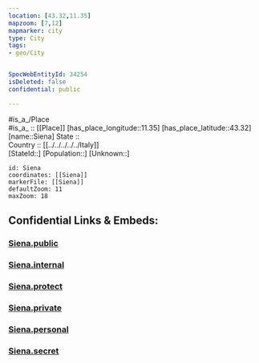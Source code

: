 ```yaml
---
location: [43.32,11.35] 
mapzoom: [7,12] 
mapmarker: city 
type: City
tags:
- geo/City


SpocWebEntityId: 34254
isDeleted: false
confidential: public

---
```

#is_a_/Place  
#is_a_ :: [[Place]] 
[has_place_longitude::11.35] 
[has_place_latitude::43.32] 
[name::Siena] 
State ::  
Country :: [[../../../../../Italy]]  
[StateId::] 
[Population::] 
[Unknown::] 


```leaflet
id: Siena
coordinates: [[Siena]] 
markerFile: [[Siena]] 
defaultZoom: 11 
maxZoom: 18
```


## Confidential Links & Embeds: 

### [Siena.public](/_public/\Earth\Continent\Europe\Europe~South\Italy\regions~Italy\Tuscany\Siena.Province\CitySiena.public.md) 

### [Siena.internal](/_internal/\Earth\Continent\Europe\Europe~South\Italy\regions~Italy\Tuscany\Siena.Province\CitySiena.internal.md) 

### [Siena.protect](/_protect/\Earth\Continent\Europe\Europe~South\Italy\regions~Italy\Tuscany\Siena.Province\CitySiena.protect.md) 

### [Siena.private](/_private/\Earth\Continent\Europe\Europe~South\Italy\regions~Italy\Tuscany\Siena.Province\CitySiena.private.md) 

### [Siena.personal](/_personal/\Earth\Continent\Europe\Europe~South\Italy\regions~Italy\Tuscany\Siena.Province\CitySiena.personal.md) 

### [Siena.secret](/_secret/\Earth\Continent\Europe\Europe~South\Italy\regions~Italy\Tuscany\Siena.Province\CitySiena.secret.md)

